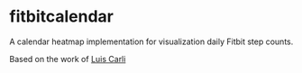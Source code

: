 # fitbitcalendar

A calendar heatmap implementation for visualization daily Fitbit step counts. 

Based on the work of [Luis Carli]((http://luiscarli.com).)


